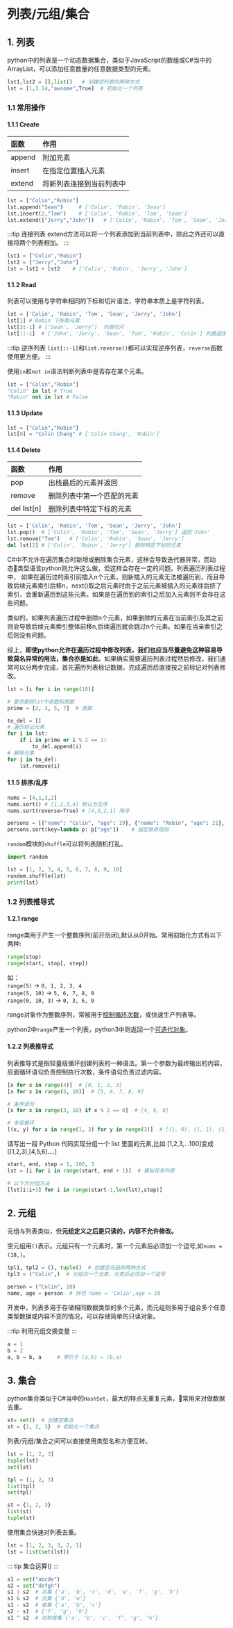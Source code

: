 # 列表/元组/集合

## 1. 列表
python中的列表是一个动态数据集合，类似于JavaScript的数组或C#当中的ArrayList，可以添加任意数量的任意数据类型的元素。

```py
lst1,lst2 = [],list()   # 创建空列表的两种方式
lst = [1,3.14,"awsome",True]  # 初始化一个列表
```
### 1.1 常用操作
#### 1.1.1 Create
函数|作用
:-|:-
append|附加元素
insert|在指定位置插入元素
extend|将新列表连接到当前列表中

```py
lst = ["Colin","Robin"]
lst.append("Sean")     # ['Colin', 'Robin', 'Sean']
lst.insert(2,"Tom")    # ['Colin', 'Robin', 'Tom', 'Sean']
lst.extend(["Jerry","John"])   # ['Colin', 'Robin', 'Tom', 'Sean', 'Jerry', 'John']
```

:::tip 连接列表
extend方法可以将一个列表添加到当前列表中，除此之外还可以直接将两个列表相加。
:::

```py
lst1 = ["Colin","Robin"]
lst2 = ["Jerry","John"]
lst = lst1 + lst2    # ['Colin', 'Robin', 'Jerry', 'John']
```

#### 1.1.2 Read
列表可以使用与字符串相同的下标和切片语法，字符串本质上是字符列表。

```py
lst = ['Colin', 'Robin', 'Tom', 'Sean', 'Jerry', 'John']
lst[1] # Robin 下标取元素
lst[3:-1] # ['Sean', 'Jerry']  列表切片
lst[::-1]  # ['John', 'Jerry', 'Sean', 'Tom', 'Robin', 'Colin'] 列表逆序
```

:::tip 逆序列表
`list[::-1]`和`list.reverse()`都可以实现逆序列表，`reverse`函数使用更方便。
:::

使用`in`和`not in`语法判断列表中是否存在某个元素。
```py
lst = ["Colin","Robin"]
"Colin" in lst # True
"Robin" not in lst # False
```

#### 1.1.3 Update
```py
lst = ["Colin","Robin"]
lst[0] = "Colin Chang" # ['Colin Chang', 'Robin']
```

#### 1.1.4 Delete
函数|作用
:-|:-
pop|出栈最后的元素并返回
remove|删除列表中第一个匹配的元素
del list[n]|删除列表中特定下标的元素

```py
lst = ['Colin', 'Robin', 'Tom', 'Sean', 'Jerry', 'John']
lst.pop()  # ['Colin', 'Robin', 'Tom', 'Sean', 'Jerry'] 返回'John'
lst.remove("Tom")   # ['Colin', 'Robin', 'Sean', 'Jerry'] 
del lst[2] # ['Colin', 'Robin', 'Jerry'] 删除特定下标的元素
```

C#中不允许在遍历集合时新增或删除集合元素，这样会导致迭代器异常，而动态类型语言python则允许这么做，但这样会存在一定的问题。列表遍历列表过程中，
如果在遍历过的索引前插入n个元素，则新插入的元素无法被遍历到，而且导致后续元素索引后移n，next()取之后元素时由于之前元素被插入的元素往后挤了索引，会重新遍历到这些元素。如果是在遍历到的索引之后加入元素则不会存在这些问题。

类似的，如果列表遍历过程中删除n个元素，如果删除的元素在当前索引及其之前则会导致后续元素索引整体前移n,后续遍历就会跳过n个元素。如果在当亲索引之后则没有问题。

综上，**即使python允许在遍历过程中修改列表，我们也应当尽量避免这种容易导致莫名异常的用法，集合亦是如此**。如果确实需要遍历列表过程然后修改，我们通常可以分两步完成，首先遍历列表标记数据，完成遍历后直接按之前标记对列表修改。
```py
lst = [i for i in range(10)]

# 要求删除lst中奇数和质数
prime = [2, 3, 5, 7]  # 质数

to_del = []
# 遍历标记元素
for i in lst:
    if i in prime or i % 2 == 1:
        to_del.append(i)
# 删除元素
for i in to_del:
    lst.remove(i)
```

#### 1.1.5 排序/乱序
```py {6}
nums = [4,1,3,2]
nums.sort() # [1,2,3,4] 默认为生序
nums.sort(reverse=True) # [4,3,2,1] 降序

persons = [{"name": "Colin", "age": 19}, {"name": "Robin", "age": 21}, {"name": "Sean", "age": 20}]
persons.sort(key=lambda p: p["age"])    # 指定排序规则
```

`random`模块的`shuffle`可以将列表随机打乱。
```py {4}
import random

lst = [1, 2, 3, 4, 5, 6, 7, 8, 9, 10]
random.shuffle(lst)
print(lst)
```

### 1.2 列表推导式
#### 1.2.1 range
range类用于产生一个整数序列(前开后闭),默认从0开始。常用初始化方式有以下两种:

```py
range(stop)
range(start, stop[, step])
```

如：<br/>
`range(5)` -> `0, 1, 2, 3, 4`<br/>
`range(5, 10)` -> `5, 6, 7, 8, 9`<br/>
`range(0, 10, 3)` -> `0, 3, 6, 9`

range对象作为整数序列，常被用于[控制循环次数](processctrl.md#_2-2-for-in)，或快速生产列表等。

python2中`range`产生一个列表，python3中则返回一个[可迭代对象](../senior/iterator.md#_1-可迭代对象)。

#### 1.2.2 列表推导式
列表推导式是指轻量级循环创建列表的一种语法。第一个参数为最终输出的内容，后面循环语句负责控制执行次数，条件语句负责过滤内容。
```py
[x for x in range(4)]  # [0, 1, 2, 3]
[x for x in range(5, 10)]  # [5, 6, 7, 8, 9]

# 条件语句
[x for x in range(3, 10) if x % 2 == 0]  # [4, 6, 8]

# 多层循环
[(x, y) for x in range(1, 3) for y in range(3)]  # [(1, 0), (1, 1), (1, 2), (2, 0), (2, 1), (2, 2)]
```

请写出一段 Python 代码实现分组一个 list 里面的元素,比如 [1,2,3,...100]变成 [[1,2,3],[4,5,6]....]
```py
start, end, step = 1, 100, 3
lst = [i for i in range(start, end + 1)]  # 模拟现有列表

# 以下为分组方法
[lst[i:i+3] for i in range(start-1,len(lst),step)]
```

## 2. 元组
元组与列表类似，但**元组定义之后是只读的，内容不允许修改。**

空元组用`()`表示。元组只有一个元素时，第一个元素后必须加一个逗号,如`nums = (18,)`。

```py
tpl1, tpl2 = (), tuple()  # 创建空元组的两种方式
tpl3 = ("Colin",)  # 元组仅一个元素，元素后必须加一个逗号

person = ("Colin", 18)
name, age = person  # 拆包 name = 'Colin',age = 18
```

开发中，列表多用于存储相同数据类型的多个元素，而元组则多用于组合多个任意类型数据或内容不变的情况，可以存储简单的只读对象。

:::tip 
利用元组交换变量
:::
```py
a = 1
b = 2
a, b = b, a     # 等价于 (a,b) = (b,a)
```

## 3. 集合
python集合类似于C#当中的`HashSet`，最大的特点无重复元素，常用来对做数据去重。

```py
st= set()  # 创建空集合
st = {1, 2, 3}  # 初始化一个集合
```

列表/元组/集合之间可以直接使用类型名称方便互转。
```py
lst = [1, 2, 3]
tuple(lst)
set(lst)

tpl = (1, 2, 3)
list(tpl)
set(tpl)

st = {1, 2, 3}
list(st)
tuple(st)
```

使用集合快速对列表去重。
```py
lst = [1, 2, 3, 3, 2, 1]
lst = list(set(lst))
```

::: tip
集合运算()
:::

```py
s1 = set("abcde")
s2 = set("defgh")
s1 | s2  # 并集 {'a', 'b', 'c', 'd', 'e', 'f', 'g', 'h'}
s1 & s2  # 交集 {'d', 'e'}
s1 - s2  # 差集 {'a', 'b', 'c'}
s2 - s1  # {'f', 'g', 'h'}
s1 ^ s2  # 对称差集 {'a', 'b', 'c', 'f', 'g', 'h'}
```